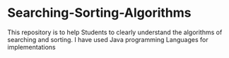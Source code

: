 # Searching-Sorting-Algorithms

This repository is to help Students to clearly understand the algorithms of searching and sorting.
I have used Java programming Languages for implementations
